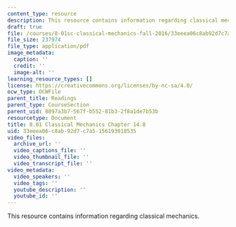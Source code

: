```yaml
---
content_type: resource
description: This resource contains information regarding classical mechanics.
draft: true
file: /courses/8-01sc-classical-mechanics-fall-2016/33eeea06c8ab92d7c7a5156193018535_MIT8_01F16_chapter14.8.pdf
file_size: 237974
file_type: application/pdf
image_metadata:
  caption: ''
  credit: ''
  image-alt: ''
learning_resource_types: []
license: https://creativecommons.org/licenses/by-nc-sa/4.0/
ocw_type: OCWFile
parent_title: Readings
parent_type: CourseSection
parent_uid: 8897a3b7-567f-b552-81b3-2f8a1de7b53b
resourcetype: Document
title: 8.01 Classical Mechanics Chapter 14.8
uid: 33eeea06-c8ab-92d7-c7a5-156193018535
video_files:
  archive_url: ''
  video_captions_file: ''
  video_thumbnail_file: ''
  video_transcript_file: ''
video_metadata:
  video_speakers: ''
  video_tags: ''
  youtube_description: ''
  youtube_id: ''
---
```

This resource contains information regarding classical mechanics.